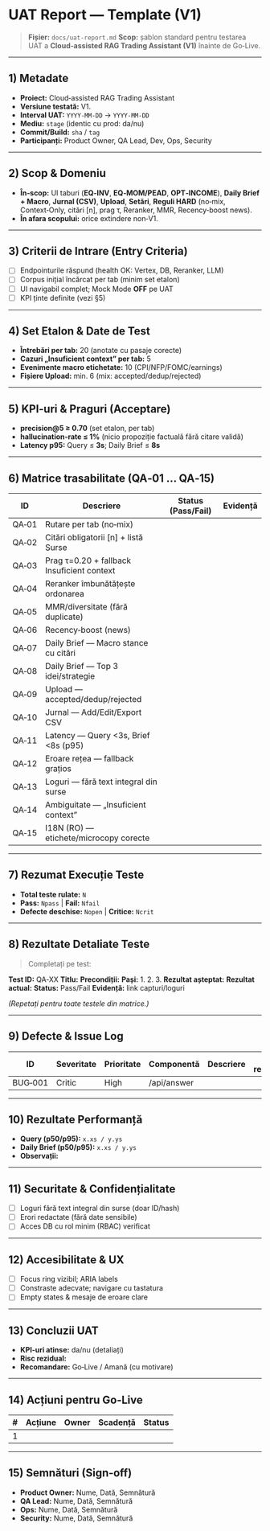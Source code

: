# UAT Report — Template (V1)

> **Fișier:** `docs/uat-report.md`
> **Scop:** șablon standard pentru testarea UAT a **Cloud‑assisted RAG Trading Assistant (V1)** înainte de Go‑Live.

---

## 1) Metadate

* **Proiect:** Cloud‑assisted RAG Trading Assistant
* **Versiune testată:** V1.
* **Interval UAT:** `YYYY‑MM‑DD` → `YYYY‑MM‑DD`
* **Mediu:** `stage` (identic cu prod: da/nu)
* **Commit/Build:** `sha` / `tag`
* **Participanți:** Product Owner, QA Lead, Dev, Ops, Security

---

## 2) Scop & Domeniu

* **În‑scop:** UI taburi (**EQ‑INV**, **EQ‑MOM/PEAD**, **OPT‑INCOME**), **Daily Brief + Macro**, **Jurnal (CSV)**, **Upload**, **Setări**, **Reguli HARD** (no‑mix, Context‑Only, citări [n], prag τ, Reranker, MMR, Recency‑boost news).
* **În afara scopului:** orice extindere non‑V1.

---

## 3) Criterii de Intrare (Entry Criteria)

* [ ] Endpointurile răspund (health OK: Vertex, DB, Reranker, LLM)
* [ ] Corpus inițial încărcat per tab (minim set etalon)
* [ ] UI navigabil complet; Mock Mode **OFF** pe UAT
* [ ] KPI ținte definite (vezi §5)

---

## 4) Set Etalon & Date de Test

* **Întrebări per tab:** 20 (anotate cu pasaje corecte)
* **Cazuri „Insuficient context” per tab:** 5
* **Evenimente macro etichetate:** 10 (CPI/NFP/FOMC/earnings)
* **Fișiere Upload:** min. 6 (mix: accepted/dedup/rejected)

---

## 5) KPI‑uri & Praguri (Acceptare)

* **precision@5 ≥ 0.70** (set etalon, per tab)
* **hallucination‑rate ≤ 1%** (nicio propoziție factuală fără citare validă)
* **Latency p95:** Query ≤ **3s**; Daily Brief ≤ **8s**

---

## 6) Matrice trasabilitate (QA‑01 … QA‑15)

| ID    | Descriere                                  | Status (Pass/Fail) | Evidență |
| ----- | ------------------------------------------ | ------------------ | -------- |
| QA‑01 | Rutare per tab (no‑mix)                    |                    |          |
| QA‑02 | Citări obligatorii [n] + listă Surse      |                    |          |
| QA‑03 | Prag τ=0.20 + fallback Insuficient context |                    |          |
| QA‑04 | Reranker îmbunătățește ordonarea           |                    |          |
| QA‑05 | MMR/diversitate (fără duplicate)           |                    |          |
| QA‑06 | Recency‑boost (news)                       |                    |          |
| QA‑07 | Daily Brief — Macro stance cu citări       |                    |          |
| QA‑08 | Daily Brief — Top 3 idei/strategie         |                    |          |
| QA‑09 | Upload — accepted/dedup/rejected           |                    |          |
| QA‑10 | Jurnal — Add/Edit/Export CSV               |                    |          |
| QA‑11 | Latency — Query <3s, Brief <8s (p95)       |                    |          |
| QA‑12 | Eroare rețea — fallback grațios            |                    |          |
| QA‑13 | Loguri — fără text integral din surse      |                    |          |
| QA‑14 | Ambiguitate — „Insuficient context”        |                    |          |
| QA‑15 | I18N (RO) — etichete/microcopy corecte     |                    |          |

---

## 7) Rezumat Execuție Teste

* **Total teste rulate:** `N`
* **Pass:** `Npass` | **Fail:** `Nfail`
* **Defecte deschise:** `Nopen` | **Critice:** `Ncrit`

---

## 8) Rezultate Detaliate Teste

> Completați pe test:

**Test ID:** QA‑XX
**Titlu:**
**Precondiții:**
**Pași:**
1.
2.
3.
**Rezultat așteptat:**
**Rezultat actual:**
**Status:** Pass/Fail
**Evidență:** link capturi/loguri

*(Repetați pentru toate testele din matrice.)*

---

## 9) Defecte & Issue Log

| ID      | Severitate | Prioritate | Componentă  | Descriere | Pași reproducere | Așteptat | Actual | Evidență | Status | Owner | ETA |
| ------- | ---------- | ---------- | ----------- | --------- | ---------------- | -------- | ------ | -------- | ------ | ----- | --- |
| BUG‑001 | Critic     | High       | /api/answer |           |                  |          |        |          | Open   |       |     |

---

## 10) Rezultate Performanță

* **Query (p50/p95):** `x.xs / y.ys`
* **Daily Brief (p50/p95):** `x.xs / y.ys`
* **Observații:**

---

## 11) Securitate & Confidențialitate

* [ ] Loguri fără text integral din surse (doar ID/hash)
* [ ] Erori redactate (fără date sensibile)
* [ ] Acces DB cu rol minim (RBAC) verificat

---

## 12) Accesibilitate & UX

* [ ] Focus ring vizibil; ARIA labels
* [ ] Constraste adecvate; navigare cu tastatura
* [ ] Empty states & mesaje de eroare clare

---

## 13) Concluzii UAT

* **KPI‑uri atinse:** da/nu (detaliați)
* **Risc rezidual:**
* **Recomandare:** Go‑Live / Amană (cu motivare)

---

## 14) Acțiuni pentru Go‑Live

| # | Acțiune | Owner | Scadență | Status |
| - | ------- | ----- | -------- | ------ |
| 1 |         |       |          |        |

---

## 15) Semnături (Sign‑off)

* **Product Owner:** Nume, Dată, Semnătură
* **QA Lead:** Nume, Dată, Semnătură
* **Ops:** Nume, Dată, Semnătură
* **Security:** Nume, Dată, Semnătură
